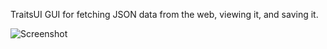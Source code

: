 TraitsUI GUI for fetching JSON data from the web, viewing it, and saving it.

![Screenshot](app.jpg)
